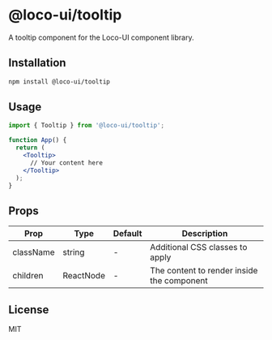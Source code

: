 # @loco-ui/tooltip

A tooltip component for the Loco-UI component library.

## Installation

```bash
npm install @loco-ui/tooltip
```

## Usage

```jsx
import { Tooltip } from '@loco-ui/tooltip';

function App() {
  return (
    <Tooltip>
      // Your content here
    </Tooltip>
  );
}
```

## Props

| Prop | Type | Default | Description |
|------|------|---------|-------------|
| className | string | - | Additional CSS classes to apply |
| children | ReactNode | - | The content to render inside the component |

## License

MIT

